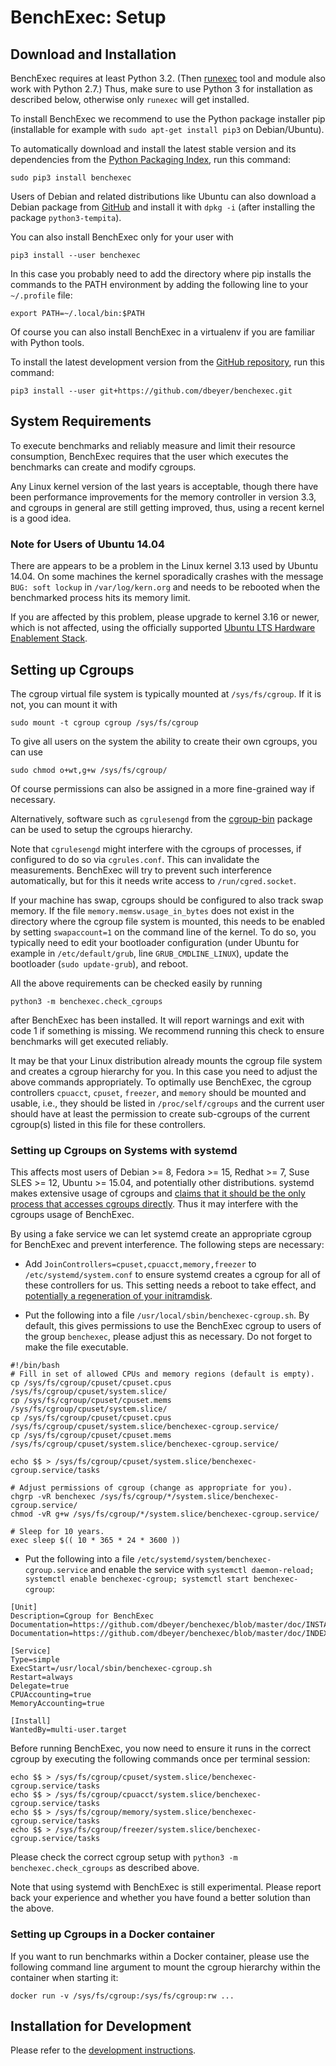 # BenchExec: Setup

## Download and Installation

BenchExec requires at least Python 3.2.
(Then [runexec](runexec.md) tool and module also work with Python 2.7.)
Thus, make sure to use Python 3 for installation as described below,
otherwise only `runexec` will get installed.

To install BenchExec we recommend to use the Python package installer pip
(installable for example with `sudo apt-get install pip3` on Debian/Ubuntu).

To automatically download and install the latest stable version and its dependencies
from the [Python Packaging Index](https://pypi.python.org/pypi/BenchExec),
run this command:

    sudo pip3 install benchexec

Users of Debian and related distributions like Ubuntu can also download
a Debian package from [GitHub](https://github.com/dbeyer/benchexec/releases)
and install it with `dpkg -i` (after installing the package `python3-tempita`).

You can also install BenchExec only for your user with

    pip3 install --user benchexec

In this case you probably need to add the directory where pip installs the commands
to the PATH environment by adding the following line to your `~/.profile` file:

    export PATH=~/.local/bin:$PATH

Of course you can also install BenchExec in a virtualenv if you are familiar with Python tools.

To install the latest development version from the
[GitHub repository](https://github.com/dbeyer/benchexec), run this command:

    pip3 install --user git+https://github.com/dbeyer/benchexec.git

## System Requirements

To execute benchmarks and reliably measure and limit their resource consumption,
BenchExec requires that the user which executes the benchmarks
can create and modify cgroups.

Any Linux kernel version of the last years is
acceptable, though there have been performance improvements for the memory
controller in version 3.3, and cgroups in general are still getting improved, thus,
using a recent kernel is a good idea.

### Note for Users of Ubuntu 14.04

There are appears to be a problem in the Linux kernel 3.13 used by Ubuntu 14.04.
On some machines the kernel sporadically crashes
with the message `BUG: soft lockup` in `/var/log/kern.org`
and needs to be rebooted
when the benchmarked process hits its memory limit.

If you are affected by this problem, please upgrade to kernel 3.16 or newer, which is not affected,
using the officially supported
[Ubuntu LTS Hardware Enablement Stack](https://wiki.ubuntu.com/Kernel/LTSEnablementStack).


## Setting up Cgroups

The cgroup virtual file system is typically mounted at `/sys/fs/cgroup`.
If it is not, you can mount it with

    sudo mount -t cgroup cgroup /sys/fs/cgroup

To give all users on the system the ability to create their own cgroups,
you can use

    sudo chmod o+wt,g+w /sys/fs/cgroup/

Of course permissions can also be assigned in a more fine-grained way if necessary.

Alternatively, software such as `cgrulesengd` from
the [cgroup-bin](http://libcg.sourceforge.net/) package
can be used to setup the cgroups hierarchy.

Note that `cgrulesengd` might interfere with the cgroups of processes,
if configured to do so via `cgrules.conf`.
This can invalidate the measurements.
BenchExec will try to prevent such interference automatically,
but for this it needs write access to `/run/cgred.socket`.

If your machine has swap, cgroups should be configured to also track swap memory.
If the file `memory.memsw.usage_in_bytes` does not exist in the directory
where the cgroup file system is mounted, this needs to be enabled by setting
`swapaccount=1` on the command line of the kernel.
To do so, you typically need to edit your bootloader configuration
(under Ubuntu for example in `/etc/default/grub`, line `GRUB_CMDLINE_LINUX`),
update the bootloader (`sudo update-grub`), and reboot.

All the above requirements can be checked easily by running

    python3 -m benchexec.check_cgroups

after BenchExec has been installed.
It will report warnings and exit with code 1 if something is missing.
We recommend running this check to ensure benchmarks will get executed reliably.

It may be that your Linux distribution already mounts the cgroup file system
and creates a cgroup hierarchy for you.
In this case you need to adjust the above commands appropriately.
To optimally use BenchExec,
the cgroup controllers `cpuacct`, `cpuset`, `freezer`, and `memory`
should be mounted and usable,
i.e., they should be listed in `/proc/self/cgroups` and the current user
should have at least the permission to create sub-cgroups of the current cgroup(s)
listed in this file for these controllers.

### Setting up Cgroups on Systems with systemd

This affects most users of Debian >= 8, Fedora >= 15, Redhat >= 7, Suse SLES >= 12, Ubuntu >= 15.04,
and potentially other distributions.
systemd makes extensive usage of cgroups and [claims that it should be the only process that accesses cgroups directly](https://wiki.freedesktop.org/www/Software/systemd/ControlGroupInterface/).
Thus it may interfere with the cgroups usage of BenchExec.

By using a fake service we can let systemd create an appropriate cgroup for BenchExec
and prevent interference.
The following steps are necessary:

 * Add `JoinControllers=cpuset,cpuacct,memory,freezer` to `/etc/systemd/system.conf`
   to ensure systemd creates a cgroup for all of these controllers for us.
   This setting needs a reboot to take effect,
   and [potentially a regeneration of your initramdisk](http://www.freedesktop.org/software/systemd/man/systemd-system.conf.html#Options).

 * Put the following into a file `/usr/local/sbin/benchexec-cgroup.sh`.
   By default, this gives permissions to use the BenchExec cgroup
   to users of the group `benchexec`, please adjust this as necessary.
   Do not forget to make the file executable.
```
#!/bin/bash
# Fill in set of allowed CPUs and memory regions (default is empty).
cp /sys/fs/cgroup/cpuset/cpuset.cpus /sys/fs/cgroup/cpuset/system.slice/
cp /sys/fs/cgroup/cpuset/cpuset.mems /sys/fs/cgroup/cpuset/system.slice/
cp /sys/fs/cgroup/cpuset/cpuset.cpus /sys/fs/cgroup/cpuset/system.slice/benchexec-cgroup.service/
cp /sys/fs/cgroup/cpuset/cpuset.mems /sys/fs/cgroup/cpuset/system.slice/benchexec-cgroup.service/

echo $$ > /sys/fs/cgroup/cpuset/system.slice/benchexec-cgroup.service/tasks

# Adjust permissions of cgroup (change as appropriate for you).
chgrp -vR benchexec /sys/fs/cgroup/*/system.slice/benchexec-cgroup.service/
chmod -vR g+w /sys/fs/cgroup/*/system.slice/benchexec-cgroup.service/

# Sleep for 10 years.
exec sleep $(( 10 * 365 * 24 * 3600 ))
```

 * Put the following into a file `/etc/systemd/system/benchexec-cgroup.service`
   and enable the service with `systemctl daemon-reload; systemctl enable benchexec-cgroup; systemctl start benchexec-cgroup`:
```
[Unit]
Description=Cgroup for BenchExec
Documentation=https://github.com/dbeyer/benchexec/blob/master/doc/INSTALL.md
Documentation=https://github.com/dbeyer/benchexec/blob/master/doc/INDEX.md

[Service]
Type=simple
ExecStart=/usr/local/sbin/benchexec-cgroup.sh
Restart=always
Delegate=true
CPUAccounting=true
MemoryAccounting=true

[Install]
WantedBy=multi-user.target
```

Before running BenchExec, you now need to ensure it runs in the correct cgroup
by executing the following commands once per terminal session:
```
echo $$ > /sys/fs/cgroup/cpuset/system.slice/benchexec-cgroup.service/tasks
echo $$ > /sys/fs/cgroup/cpuacct/system.slice/benchexec-cgroup.service/tasks
echo $$ > /sys/fs/cgroup/memory/system.slice/benchexec-cgroup.service/tasks
echo $$ > /sys/fs/cgroup/freezer/system.slice/benchexec-cgroup.service/tasks
```

Please check the correct cgroup setup with `python3 -m benchexec.check_cgroups` as described above.

Note that using systemd with BenchExec is still experimental.
Please report back your experience and whether you have found a better solution than the above.


### Setting up Cgroups in a Docker container

If you want to run benchmarks within a Docker container,
please use the following command line argument
to mount the cgroup hierarchy within the container when starting it:

    docker run -v /sys/fs/cgroup:/sys/fs/cgroup:rw ...


## Installation for Development

Please refer to the [development instructions](DEVELOPMENT.md).
